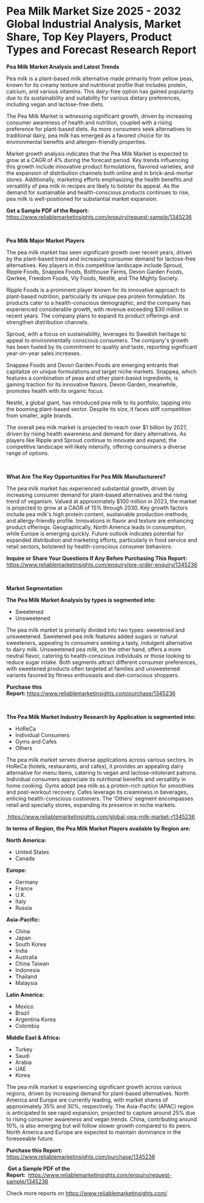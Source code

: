<p><h1>Pea Milk Market Size 2025 - 2032 Global Industrial Analysis, Market Share, Top Key Players, Product Types and Forecast Research Report</h1></p><p><strong>Pea Milk Market Analysis and Latest Trends</strong></p>
<p><p>Pea milk is a plant-based milk alternative made primarily from yellow peas, known for its creamy texture and nutritional profile that includes protein, calcium, and various vitamins. This dairy-free option has gained popularity due to its sustainability and suitability for various dietary preferences, including vegan and lactose-free diets. </p><p>The Pea Milk Market is witnessing significant growth, driven by increasing consumer awareness of health and nutrition, coupled with a rising preference for plant-based diets. As more consumers seek alternatives to traditional dairy, pea milk has emerged as a favored choice for its environmental benefits and allergen-friendly properties. </p><p>Market growth analysis indicates that the Pea Milk Market is expected to grow at a CAGR of 4% during the forecast period. Key trends influencing this growth include innovative product formulations, flavored varieties, and the expansion of distribution channels both online and in brick-and-mortar stores. Additionally, marketing efforts emphasizing the health benefits and versatility of pea milk in recipes are likely to bolster its appeal. As the demand for sustainable and health-conscious products continues to rise, pea milk is well-positioned for substantial market expansion.</p></p>
<p><strong>Get a Sample PDF of the Report:&nbsp;</strong> <a href="https://www.reliablemarketinsights.com/enquiry/request-sample/1345236?utm_campaign=2981&utm_medium=2&utm_source=Github&utm_content=ia&utm_term=07042025&utm_id=pea-milk">https://www.reliablemarketinsights.com/enquiry/request-sample/1345236</a></p>
<p>&nbsp;</p>
<p><strong>Pea Milk Major Market Players</strong></p>
<p><p>The pea milk market has seen significant growth over recent years, driven by the plant-based trend and increasing consumer demand for lactose-free alternatives. Key players in this competitive landscape include Sproud, Ripple Foods, Snappea Foods, Bolthouse Farms, Devon Garden Foods, Qwrkee, Freedom Foods, Vly Foods, Nestlé, and The Mighty Society.</p><p>Ripple Foods is a prominent player known for its innovative approach to plant-based nutrition, particularly its unique pea protein formulation. Its products cater to a health-conscious demographic, and the company has experienced considerable growth, with revenue exceeding $30 million in recent years. The company plans to expand its product offerings and strengthen distribution channels.</p><p>Sproud, with a focus on sustainability, leverages its Swedish heritage to appeal to environmentally conscious consumers. The company's growth has been fueled by its commitment to quality and taste, reporting significant year-on-year sales increases.</p><p>Snappea Foods and Devon Garden Foods are emerging entrants that capitalize on unique formulations and target niche markets. Snappea, which features a combination of peas and other plant-based ingredients, is gaining traction for its innovative flavors. Devon Garden, meanwhile, promotes health with its organic focus.</p><p>Nestlé, a global giant, has introduced pea milk to its portfolio, tapping into the booming plant-based sector. Despite its size, it faces stiff competition from smaller, agile brands. </p><p>The overall pea milk market is projected to reach over $1 billion by 2027, driven by rising health awareness and demand for dairy alternatives. As players like Ripple and Sproud continue to innovate and expand, the competitive landscape will likely intensify, offering consumers a diverse range of options.</p></p>
<p>&nbsp;</p>
<p><strong>What Are The Key Opportunities For Pea Milk Manufacturers?</strong></p>
<p><p>The pea milk market has experienced substantial growth, driven by increasing consumer demand for plant-based alternatives and the rising trend of veganism. Valued at approximately $100 million in 2023, the market is projected to grow at a CAGR of 15% through 2030. Key growth factors include pea milk's high protein content, sustainable production methods, and allergy-friendly profile. Innovations in flavor and texture are enhancing product offerings. Geographically, North America leads in consumption, while Europe is emerging quickly. Future outlook indicates potential for expanded distribution and marketing efforts, particularly in food service and retail sectors, bolstered by health-conscious consumer behaviors.</p></p>
<p><strong>Inquire or Share Your Questions If Any Before Purchasing This Report:</strong> <a href="https://www.reliablemarketinsights.com/enquiry/pre-order-enquiry/1345236?utm_campaign=2981&utm_medium=2&utm_source=Github&utm_content=ia&utm_term=07042025&utm_id=pea-milk">https://www.reliablemarketinsights.com/enquiry/pre-order-enquiry/1345236</a></p>
<p>&nbsp;</p>
<p><strong>Market Segmentation</strong></p>
<p><strong>The Pea Milk Market Analysis by types is segmented into:</strong></p>
<p><ul><li>Sweetened</li><li>Unsweetened</li></ul></p>
<p><p>The pea milk market is primarily divided into two types: sweetened and unsweetened. Sweetened pea milk features added sugars or natural sweeteners, appealing to consumers seeking a tasty, indulgent alternative to dairy milk. Unsweetened pea milk, on the other hand, offers a more neutral flavor, catering to health-conscious individuals or those looking to reduce sugar intake. Both segments attract different consumer preferences, with sweetened products often targeted at families and unsweetened variants favored by fitness enthusiasts and diet-conscious shoppers.</p></p>
<p><strong>Purchase this Report:&nbsp;</strong><a href="https://www.reliablemarketinsights.com/purchase/1345236?utm_campaign=2981&utm_medium=2&utm_source=Github&utm_content=ia&utm_term=07042025&utm_id=pea-milk">https://www.reliablemarketinsights.com/purchase/1345236</a></p>
<p>&nbsp;</p>
<p><strong>The Pea Milk Market Industry Research by Application is segmented into:</strong></p>
<p><ul><li>HoReCa</li><li>Individual Consumers</li><li>Gyms and Cafes</li><li>Others</li></ul></p>
<p><p>The pea milk market serves diverse applications across various sectors. In HoReCa (hotels, restaurants, and cafes), it provides an appealing dairy alternative for menu items, catering to vegan and lactose-intolerant patrons. Individual consumers appreciate its nutritional benefits and versatility in home cooking. Gyms adopt pea milk as a protein-rich option for smoothies and post-workout recovery. Cafes leverage its creaminess in beverages, enticing health-conscious customers. The 'Others' segment encompasses retail and specialty stores, expanding its presence in niche markets.</p></p>
<p><a href="https://www.reliablemarketinsights.com/global-pea-milk-market-r1345236?utm_campaign=2981&utm_medium=2&utm_source=Github&utm_content=ia&utm_term=07042025&utm_id=pea-milk">&nbsp;https://www.reliablemarketinsights.com/global-pea-milk-market-r1345236</a></p>
<p><strong>In terms of Region, the Pea Milk Market Players available by Region are:</strong></p>
<p>
    <p> <strong> North America: </strong>
        <ul>
            <li>United States</li>
            <li>Canada</li>
        </ul>
        </p> 
    <p> <strong> Europe: </strong>
        <ul>
            <li>Germany</li>
            <li>France</li>
            <li>U.K.</li>
            <li>Italy</li>
            <li>Russia</li>
        </ul>
        </p> 
    <p> <strong> Asia-Pacific: </strong>
        <ul>
            <li>China</li>
            <li>Japan</li>
            <li>South Korea</li>
            <li>India</li>
            <li>Australia</li>
            <li>China Taiwan</li>
            <li>Indonesia</li>
            <li>Thailand</li>
            <li>Malaysia</li>
        </ul>
        </p> 
    <p> <strong> Latin America: </strong>
        <ul>
            <li>Mexico</li>
            <li>Brazil</li>
            <li>Argentina Korea</li>
            <li>Colombia</li>
        </ul>
        </p> 
    <p> <strong> Middle East & Africa: </strong>
        <ul>
            <li>Turkey</li>
            <li>Saudi</li>
            <li>Arabia</li>
            <li>UAE</li>
            <li>Korea</li>
        </ul>
    </p>
    </p>
<p><p>The pea milk market is experiencing significant growth across various regions, driven by increasing demand for plant-based alternatives. North America and Europe are currently leading, with market shares of approximately 35% and 30%, respectively. The Asia-Pacific (APAC) region is anticipated to see rapid expansion, projected to capture around 25% due to rising consumer awareness and vegan trends. China, contributing around 10%, is also emerging but will follow slower growth compared to its peers. North America and Europe are expected to maintain dominance in the foreseeable future.</p></p>
<p><strong>Purchase this Report: </strong><a href="https://www.reliablemarketinsights.com/purchase/1345236?utm_campaign=2981&utm_medium=2&utm_source=Github&utm_content=ia&utm_term=07042025&utm_id=pea-milk">https://www.reliablemarketinsights.com/purchase/1345236</a></p>
<p>&nbsp;<strong>Get a Sample PDF of the Report:&nbsp;&nbsp;</strong><a href="https://www.reliablemarketinsights.com/enquiry/request-sample/1345236?utm_campaign=2981&utm_medium=2&utm_source=Github&utm_content=ia&utm_term=07042025&utm_id=pea-milk">https://www.reliablemarketinsights.com/enquiry/request-sample/1345236</a></p>
<p><strong></strong></p>
<p>Check more reports on <a href="https://www.reliablemarketinsights.com/?utm_campaign=2981&utm_medium=2&utm_source=Github&utm_content=ia&utm_term=07042025&utm_id=pea-milk">https://www.reliablemarketinsights.com/</a></p>